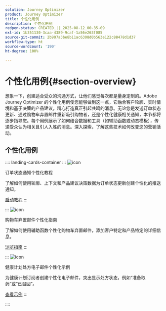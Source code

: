 ```yaml
---
solution: Journey Optimizer
product: Journey Optimizer
title: 个性化用例
description: 个性化用例
redpen-status: CREATED_||_2025-08-12_00-35-09
exl-id: 1b351130-3caa-4389-9caf-1a56e263f085
source-git-commit: 2b907a3be8b11ac6308d0b563e122c88478d1d37
workflow-type: ht
source-wordcount: '190'
ht-degree: 100%

---
```


# 个性化用例{#section-overview}

想象一下，创建适合受众的沟通方式，让他们感觉每次都是量身定制的。Adobe Journey Optimizer 的个性化用例使您能够做到这一点，它融合客户轮廓、实时情境和基于决策的产品建议，精心打造真正引起共鸣的消息。无论您是发送订单状态更新、通过购物车弃置邮件重新吸引购物者，还是个性化健康相关通知，本节都将逐步指导您。每个用例展示了如何结合数据和工具（如辅助函数或动态模板），传递受众认为相关且引人入胜的消息。深入探索，了解这些技术如何改变您的营销活动。

## 个性化用例

:::: landing-cards-container
:::
![icon](https://cdn.experienceleague.adobe.com/icons/circle-play.svg?lang=zh-Hans)

订单状态通知个性化教程

了解如何使用轮廓、上下文和产品建议决策数据为订单状态更新创建个性化的推送通知。

[启动教程](../using/personalization/personalization-use-case.md)
:::

:::
![icon](https://cdn.experienceleague.adobe.com/icons/bullseye.svg?lang=zh-Hans)

购物车弃置邮件个性化指南

了解如何使用辅助函数个性化购物车弃置邮件，添加客户特定和产品特定的详细信息。

[浏览指南](../using/personalization/personalization-use-case-helper-functions.md)
:::

:::
![icon](https://cdn.experienceleague.adobe.com/icons/bullseye.svg?lang=zh-Hans)

健康计划处方电子邮件个性化示例

为健康计划订阅者创建个性化电子邮件，突出显示处方状态，例如“准备取药”或“已召回”。

[查看示例](../using/personalization/perso-uc-plan-prescriptions.md)
:::

::::
